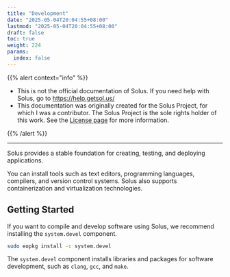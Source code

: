 ```yaml
---
title: "Development"
date: "2025-05-04T20:04:55+08:00"
lastmod: "2025-05-04T20:04:55+08:00"
draft: false
toc: true
weight: 224
params:
  index: false
---
```


{{% alert context="info" %}}

- This is not the official documentation of Solus. If you need help with Solus, go to https://help.getsol.us/
- This documentation was originally created for the Solus Project, for which I was a contributor. The Solus Project is the sole rights holder of this work. See the [License page](/docs/license) for more information.

{{% /alert %}}

---

Solus provides a stable foundation for creating, testing, and deploying applications.

You can install tools such as text editors, programming languages, compilers, and version control systems. Solus also supports containerization and virtualization technologies.

## Getting Started

If you want to compile and develop software using Solus, we recommend installing the `system.devel` component.

```bash
sudo eopkg install -c system.devel
```

The `system.devel` component installs libraries and packages for software development, such as `clang`, `gcc`, and `make`.
